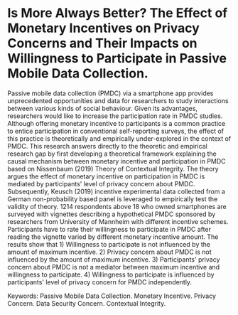 # Is More Always Better? The Effect of Monetary Incentives on Privacy Concerns and Their Impacts on Willingness to Participate in Passive Mobile Data Collection.

Passive mobile data collection (PMDC) via a smartphone app provides unprecedented opportunities and data for researchers to study interactions between various kinds of social behaviour. Given its advantages, researchers would like to increase the participation rate in PMDC studies. Although offering monetary incentive to participants is a common practice to entice participation in conventional self-reporting surveys, the effect of this practice is theoretically and empirically under-explored in the context of PMDC. This research answers directly to the theoretic and empirical research gap by first developing a theoretical framework explaining the causal mechanism between monetary incentive and participation in PMDC based on Nissenbaum (2019) Theory of Contextual Integrity. The theory argues the effect of monetary incentive on participation in PMDC is mediated by participants' level of privacy concern about PMDC. Subsequently, Keusch (2019) incentive experimental data collected from a German non-probability based panel is leveraged to empirically test the validity of theory. 1214 respondents above 18 who owned smartphones are surveyed with vignettes describing a hypothetical PMDC sponsored by researchers from University of Mannheim with different incentive schemes. Participants have to rate their willingness to participate in PMDC after reading the vignette varied by different monetary incentive amount. The results show that 1) Willingness to participate is not influenced by the amount of maximum incentive. 2) Privacy concern about PMDC is not influenced by the amount of maximum incentive. 3) Participants' privacy concern about PMDC is not a mediator between maximum incentive and willingness to participate. 4) Willingness to participate is influenced by participants' level of privacy concern for PMDC independently.        

Keywords: Passive Mobile Data Collection. Monetary Incentive. Privacy Concern. Data Security Concern. Contextual Integrity.
